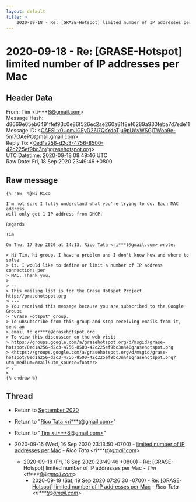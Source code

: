 ```yaml
---
layout: default
title: >
    2020-09-18 - Re: [GRASE-Hotspot] limited number of IP addresses per Mac
---
```


# 2020-09-18 - Re: [GRASE-Hotspot] limited number of IP addresses per Mac

## Header Data

From: Tim \<ti***8@gmail.com\><br>
Message Hash: d8669e65eb6491ffef93c0e86f526ec2ae260a81f8ef6289a930feba7d7ede11<br>
Message ID: \<CAESLx0+omJGEyD26i7QsYdoTju9pUAvWSGjTWoo9e-5m7OAePQ@mail.gmail.com\><br>
Reply To: \<0ed1a256-d2c3-4756-8500-42c225ef9bc3n@grasehotspot.org\><br>
UTC Datetime: 2020-09-18 08:49:46 UTC<br>
Raw Date: Fri, 18 Sep 2020 23:49:46 +0800<br>

## Raw message

```
{% raw  %}Hi Rico

I'm not sure I fully understand what you're trying to do. Each MAC address
will only get 1 IP address from DHCP.

Regards

Tim

On Thu, 17 Sep 2020 at 14:13, Rico Tata <ri***t@gmail.com> wrote:

> Hi Tim, hi group. I have a problem and I don't know how and where to solve
> it. I would like to define or limit a number of IP address connections per
> MAC. Thank you.
>
> --
> This mailing list is for the Grase Hotspot Project http://grasehotspot.org
> ---
> You received this message because you are subscribed to the Google Groups
> "Grase Hotspot" group.
> To unsubscribe from this group and stop receiving emails from it, send an
> email to gr***e@grasehotspot.org.
> To view this discussion on the web visit
> https://groups.google.com/a/grasehotspot.org/d/msgid/grase-hotspot/0ed1a256-d2c3-4756-8500-42c225ef9bc3n%40grasehotspot.org
> <https://groups.google.com/a/grasehotspot.org/d/msgid/grase-hotspot/0ed1a256-d2c3-4756-8500-42c225ef9bc3n%40grasehotspot.org?utm_medium=email&utm_source=footer>
> .
>
{% endraw %}
```

## Thread

+ Return to [September 2020](/archive/2020/09)

+ Return to "[Rico Tata <ri***t<span>@</span>gmail.com>](/authors/ri___t_at_gmail_com)"
+ Return to "[Tim <ti***8<span>@</span>gmail.com>](/authors/ti___8_at_gmail_com)"

+ 2020-09-16 (Wed, 16 Sep 2020 23:13:50 -0700) - [limited number of IP addresses per Mac](/archive/2020/09/14b77cfe478b5cfcce37d5db6607efab674c3e661a4ad10397de1fd002f17f9d) - _Rico Tata \<ri***t@gmail.com\>_
  + 2020-09-18 (Fri, 18 Sep 2020 23:49:46 +0800) - Re: [GRASE-Hotspot] limited number of IP addresses per Mac - _Tim \<ti***8@gmail.com\>_
    + 2020-09-19 (Sat, 19 Sep 2020 07:26:30 -0700) - [Re: [GRASE-Hotspot] limited number of IP addresses per Mac](/archive/2020/09/2cbec26cf4b191e7ae7369e75aa5321d0d5335784386c3d3a7743dfa84c4af20) - _Rico Tata \<ri***t@gmail.com\>_

